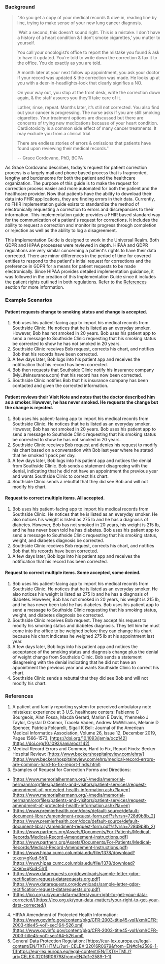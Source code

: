 ### Background

> "So you get a copy of your medical records & dive in, reading line by line, trying to make sense of your new lung cancer diagnosis.
>
> 'Wait a second, this doesn’t sound right. This is a mistake. I don’t have a history of a heart condition & I don’t smoke cigarettes,' you mutter to yourself.
>
> You call your oncologist’s office to report the mistake you found & ask to have it updated. You’re told to write down the correction & fax it to the office. You do exactly as you are told.
>
> A month later at your next follow up appointment, you ask your doctor if your record was updated & the correction was made. He looks up at you with a deer-in-headlights-look that clearly signifies a NO.
>
> On your way out, you stop at the front desk, write the correction down again, & the staff assures you they’ll take care of it.
>
> Lather, rinse, repeat. Months later, it’s still not corrected. You also find out your cancer is progressing. The nurse asks if you are still smoking cigarettes. 
> Your treatment options are discussed but there are concerns of trying new medications because of your heart condition. Cardiotoxicity is a common side effect of many cancer treatments. 
> It may exclude you from a clinical trial.
>
> There are endless stories of errors & omissions that patients have found upon reviewing their medical records."
>
> -- Grace Cordovano, PhD, BCPA


As Grace Cordovano describes, today's request for patient correction process is a largely mail and phone based process that is fragmented, lengthy and burdensome for both the patient and the healthcare organization.  The purpose of this guide is to make the request for correction process easier and more automated for both the patient and the healthcare
provider. Now that patients have the ability to download their data into FHIR applications, they are finding errors in their data. Currently, no FHIR implementation guide exists to standardize the method of electronically requesting a
correction to errors and discrepancies to their information. This implementation guide provides a FHIR based standard
way for the communication of a patient's request for corrections.  It includes the ability to request a correction and monitor its progress through completion or rejection as well as the ability to log a disagreement. 
 
This Implementation Guide is designed to work in the Universal Realm.  Both GDPR and HIPAA processes were reviewed in depth.   HIPAA and GDPR regulations are very similar concerning a patient's rights to have their data corrected. There are minor differences in the period of time for covered entities to respond to the patient's initial request for corrections and the preference in GDPR for a means for patient requests to be made electronically. Since HIPAA provides detailed implementation guidance, it was followed in the creation of this Implementation Guide since it includes the patient rights outlined in both regulations. Refer to the [References](#references) section for more information.

### Example Scenarios

#### Patient requests change to smoking status and change is accepted.

1. Bob uses his patient-facing app to import his medical records from Southside Clinic. He notices that he is listed as an everyday smoker. However, Bob has not smoked in 20 years. Bob uses his patient app to send a message to Southside Clinic requesting that his smoking status be corrected to show he has not smoked in 20 years. 
2. Southside Clinic receives Bob request, corrects his chart, and notifies Bob that his records have been corrected.
3. A few days later, Bob logs into his patient app and receives the notification that his record has been corrected. 
4. Bob then requests that Southside Clinic notify his insurance company (MyLifeInsurance.com) that his record has now been corrected. 
5. Southside Clinic notifies Bob that his insurance company has been contacted and given the corrected information. 

#### Patient reviews their Visit Note and notes that the doctor described him as a smoker.  However, he has never smoked.  He requests the change but the change is rejected.

1. Bob uses his patient-facing app to import his medical records from Southside Clinic. He notices that he is listed as an everyday smoker. However, Bob has not smoked in 20 years. Bob uses his patient app to send a message to Southside Clinic requesting that his smoking status be corrected to show he has not smoked in 20 years. 
2. Southside Clinic receives Bob request and denies his request to modify his chart based on a conversation with Bob last year where he stated that he smoked 1 pack per day. 
3. A few days later, Bob logs into his patient app and notices the denial from Southside Clinic. Bob sends a statement disagreeing with the denial, indicating that he did not have an appointment the previous year and wants Southside Clinic to correct his chart. 
4. Southside Clinic sends a rebuttal that they did see Bob and will not modify his chart. 

#### Request to correct multiple items. All accepted.

1. Bob uses his patient-facing app to import his medical records from Southside Clinic. He notices that he is listed as an everyday smoker. He also notices his weight is listed as 275 lb and he has a diagnosis of diabetes. However, Bob has not smoked in 20 years, his weight is 215 lb, and he has never been told he has diabetes. Bob uses his patient app to send a message to Southside Clinic requesting that his smoking status, weight, and diabetes diagnosis be corrected.
2. Southside Clinic receives Bob request, corrects his chart, and notifies Bob that his records have been corrected.
3. A few days later, Bob logs into his patient app and receives the notification that his record has been corrected.
 
#### Request to correct multiple items. Some accepted, some denied.

1. Bob uses his patient-facing app to import his medical records from Southside Clinic. He notices that he is listed as an everyday smoker. He also notices his weight is listed as 275 lb and he has a diagnosis of diabetes. However, Bob has not smoked in 20 years, his weight is 215 lb, and he has never been told he has diabetes. Bob uses his patient app to send a message to Southside Clinic requesting that his smoking status, weight, and diabetes diagnosis be corrected.
2. Southside Clinic receives Bob request. They accept his request to modify his smoking status and diabetes diagnosis. They tell him he must come into the office to be weighed before they can change his chart because his chart indicates he weighed 275 lb at his appointment last year.  
3. A few days later, Bob logs into his patient app and notices the acceptance of the smoking status and diagnosis change plus the denial of weight change from Southside Clinic. Bob sends a statement disagreeing with the denial indicating that he did not have an appointment the previous year and wants Southside Clinic to correct his chart.
4. Southside Clinic sends a rebuttal that they did see Bob and will not modify his chart.

### References

1. A patient and family reporting system for perceived ambulatory note mistakes: experience at 3 U.S. healthcare centers: Fabienne C Bourgeois, Alan Fossa, Macda Gerard, Marion E Davis, Yhenneko J Taylor, Crystal D Connor, Tracela Vaden, Andrew McWilliams, Melanie D Spencer, Patricia Folcarelli, Sigall K Bell: Journal of the American Medical Informatics Association, Volume 26, Issue 12, December 2019, Pages 1566–1573, [https://doi.org/10.1093/jamia/ocz142](https://doi.org/10.1093/jamia/ocz142)
2. Medical Record Errors and Common, Hard to Fix, Report Finds: Becker Hospital Review: [https://www.beckershospitalreview.com/ehrs/](https://www.beckershospitalreview.com/ehrs/medical-record-errors-are-common-hard-to-fix-report-finds.html)
3. Examples of Request for Correction Forms and Directions:
* [https://www.memorialhermann.org/-/media/memorial-hermann/org/files/patients-and-visitors/patient-services/request-amendment-of-protected-health-information.ashx?la=en](https://www.memorialhermann.org/-/media/memorial-hermann/org/files/patients-and-visitors/patient-services/request-amendment-of-protected-health-information.ashx?la=en)
* [https://www.premierhealth.com/docs/default-source/default-document-library/amendment-request-form.pdf?sfvrsn=728d9b8b_2](https://www.premierhealth.com/docs/default-source/default-document-library/amendment-request-form.pdf?sfvrsn=728d9b8b_2)
* [https://www.partners.org/Assets/Documents/For-Patients/Medical-Records/Medical-Record-Amendement-Instructions.pdf](https://www.partners.org/Assets/Documents/For-Patients/Medical-Records/Medical-Record-Amendement-Instructions.pdf)
* [https://www.hipaa.cumc.columbia.edu/file/1378/download?token=gKud-5h1](https://www.hipaa.cumc.columbia.edu/file/1378/download?token=gKud-5h1)
* [https://www.datarequests.org/downloads/sample-letter-gdpr-rectification-request-datarequests.org.pdf](https://www.datarequests.org/downloads/sample-letter-gdpr-rectification-request-datarequests.org.pdf)
* [https://ico.org.uk/your-data-matters/your-right-to-get-your-data-corrected/](https://ico.org.uk/your-data-matters/your-right-to-get-your-data-corrected/)
4. HIPAA Amendment of Protected Health Information: [https://www.govinfo.gov/content/pkg/CFR-2003-title45-vol1/xml/CFR-2003-title45-vol1-sec164-526.xml](https://www.govinfo.gov/content/pkg/CFR-2003-title45-vol1/xml/CFR-2003-title45-vol1-sec164-526.xml)
5. General Data Protection Regulation: [https://eur-lex.europa.eu/legal-content/EN/TXT/HTML/?uri=CELEX:32016R0679&from=EN#d1e2589-1-1](https://eur-lex.europa.eu/legal-content/EN/TXT/HTML/?uri=CELEX:32016R0679&from=EN#d1e2589-1-1)
